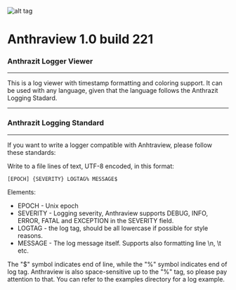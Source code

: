 ![alt tag](http://i.imgur.com/zVhstfP.png)

# Anthraview 1.0 build 221
### Anthrazit Logger Viewer

---

This is a log viewer with timestamp formatting and
coloring support. It can be used with any language, 
given that the language follows the Anthrazit Logging 
Stadard.

---

### Anthrazit Logging Standard
---
If you want to write a logger compatible with 
Anhtraview, please follow these standards:

Write to a file lines of text, UTF-8 encoded, 
in this format:

```
[EPOCH] {SEVERITY} LOGTAG% MESSAGE$
```

Elements:
 * EPOCH - Unix epoch
 * SEVERITY - Logging severity, Anthraview supports
DEBUG, INFO, ERROR, FATAL and EXCEPTION in the 
SEVERITY field.
 * LOGTAG - the log tag, should be all lowercase if
possible for style reasons.
 * MESSAGE - The log message itself. Supports also 
formatting line \n, \t etc.

The "$" symbol indicates end of line, while the 
"%" symbol indicates end of log tag. Anthraview
is also space-sensitive up to the "%" tag, so please
pay attention to that. You can refer to the examples
directory for a log example.
